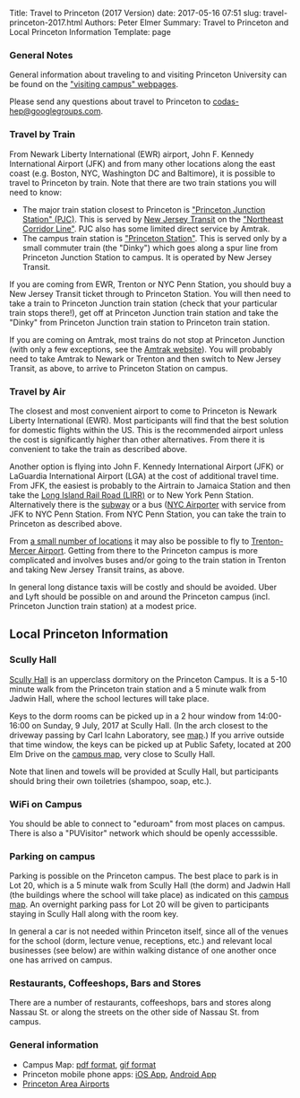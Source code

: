 Title: Travel to Princeton (2017 Version)
date: 2017-05-16 07:51
slug: travel-princeton-2017.html
Authors: Peter Elmer
Summary: Travel to Princeton and Local Princeton Information
Template: page

### General Notes

General information about traveling to and visiting Princeton University can be found on the ["visiting campus" webpages](http://www.princeton.edu/main/visiting/). 

Please send any questions about travel to Princeton to [codas-hep@googlegroups.com](codas-hep@googlegroups.com).


### Travel by Train

From Newark Liberty International (EWR) airport, John F. Kennedy International Airport (JFK) and from many other locations along the east coast (e.g. Boston, NYC, Washington DC and Baltimore), it is possible to travel to Princeton by train. 
Note that there are two train stations you will need to know:

  * The major train station closest to Princeton is ["Princeton Junction Station" (PJC)](https://en.wikipedia.org/wiki/Princeton_Junction_station). This is served by [New Jersey Transit](http://www.njtransit.com) on the ["Northeast Corridor Line"](https://en.wikipedia.org/wiki/Northeast_Corridor_Line). PJC also has some limited direct service by Amtrak.
  * The campus train station is ["Princeton Station"](https://en.wikipedia.org/wiki/Princeton_station_(NJ_Transit)). This is served only by a small commuter train (the "Dinky") which goes along a spur line from Princeton Junction Station to campus. It is operated by New Jersey Transit.

If you are coming from EWR, Trenton or NYC Penn Station, you should buy a New Jersey Transit ticket through to Princeton Station. You will then need to take a train to Princeton Junction train station (check that your particular train stops there!), get off at Princeton Junction train station and take the "Dinky" from Princeton Junction train station to Princeton train station.

If you are coming on Amtrak, most trains do not stop at Princeton Junction (with only a few exceptions, see the [Amtrak website](http://amtrak.com)). You will probably need to take Amtrak to Newark or Trenton and then switch to New Jersey Transit, as above, to arrive to Princeton Station on campus.

### Travel by Air

The closest and most convenient airport to come to Princeton is Newark Liberty International (EWR). Most participants will find that the best solution for domestic flights within the US. This is the recommended airport unless the cost is significantly higher than other alternatives. From there it is convenient to take the train as described above. 

Another option is flying into John F. Kennedy International Airport (JFK) or LaGuardia International Airport (LGA) at the cost of additional travel time. From JFK, the easiest is probably to the Airtrain to Jamaica Station and then take the [Long Island Rail Road (LIRR)](https://www.google.nl/url?sa=t&rct=j&q=&esrc=s&source=web&cd=1&cad=rja&uact=8&ved=0ahUKEwjp7enVi8LUAhVJbVAKHQzpBukQFggmMAA&url=http%3A%2F%2Fwww.mta.info%2Flirr&usg=AFQjCNFkOvv1hHfiREn_00NkjelXSbfiYQ) or to New York Penn Station. Alternatively there is the [subway](http://www.nysubway.com/airport/jfk.html) or a bus ([NYC Airporter](https://www.nycairporter.com) with service from JFK to NYC Penn Station. From NYC Penn Station, you can take the train to Princeton as described above.

From [a small number of locations](http://www.mercercounty.org/departments/transportation-and-infrastructure/trenton-mercer-airport/airlines) it may also be possible to fly to [Trenton-Mercer Airport](http://www.mercercounty.org/departments/transportation-and-infrastructure/trenton-mercer-airport). Getting from there to the Princeton campus is more complicated and involves buses and/or going to the train station in Trenton and taking New Jersey Transit trains, as above.

In general long distance taxis will be costly and should be avoided. Uber and Lyft should be possible on and around the Princeton campus (incl. Princeton Junction train station) at a modest price.

## Local Princeton Information

### Scully Hall

[Scully Hall](https://hres.princeton.edu/undergraduates/explore/upperclass-dormitories/scully-hall) is an upperclass dormitory on the Princeton Campus. It is a 5-10 minute walk from the Princeton train station and a 5 minute walk from Jadwin Hall, where the school lectures will take place.

Keys to the dorm rooms can be picked up in a 2 hour window from 14:00-16:00 on Sunday, 9 July, 2017 at Scully Hall. (In the arch closest to the driveway passing by Carl Icahn Laboratory, see [map](/images/Princeton-University-Map-CoDaS-HEP-2017.gif).) If you arrive outside that time window, the keys can be picked up at Public Safety, located at 200 Elm Drive on the [campus map](/images/Princeton-University-Map-CoDaS-HEP-2017.gif), very close to Scully Hall.

Note that linen and towels will be provided at Scully Hall, but participants should bring their own toiletries (shampoo, soap, etc.).

### WiFi on Campus

You should be able to connect to "eduroam" from most places on campus. There
is also a "PUVisitor" network which should be openly accesssible.

### Parking on campus

Parking is possible on the Princeton campus. The best place to park is in Lot 20, which is a 5 minute walk from Scully Hall (the dorm) and Jadwin Hall (the buildings where the school will take place) as indicated on this [campus map](/images/Princeton-University-Map-CoDaS-HEP-2017.gif). An overnight parking pass for Lot 20 will be given to participants staying in Scully Hall along with the room key.

In general a car is not needed within Princeton itself, since all of the venues for the school (dorm, lecture venue, receptions, etc.) and relevant local businesses (see below) are within walking distance of one another once one has arrived on campus.

### Restaurants, Coffeeshops, Bars and Stores

There are a number of restaurants, coffeeshops, bars and stores along Nassau
St. or along the streets on the other side of Nassau St. from campus.

### General information

  * Campus Map: [pdf format](http://www.princeton.edu/main/visiting/aroundcampus/maps/princeton_map.pdf), [gif format](/images/Princeton-University-Map-CoDaS-HEP-2017.gif)
  * Princeton mobile phone apps: [iOS App](https://itunes.apple.com/us/app/princeton-mobile/id388821195?mt=8), [Android App](https://play.google.com/store/apps/details?id=edu.princeton.mobile&hl=en)
  * [Princeton Area Airports](https://www.princeton.edu/main/visiting/travel/airports/)

